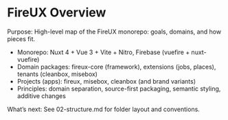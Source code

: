 # FireUX Overview

Purpose: High-level map of the FireUX monorepo: goals, domains, and how pieces fit.

- Monorepo: Nuxt 4 + Vue 3 + Vite + Nitro, Firebase (vuefire + nuxt-vuefire)
- Domain packages: fireux-core (framework), extensions (jobs, places), tenants (cleanbox, misebox)
- Projects (apps): fireux, misebox, cleanbox (and brand variants)
- Principles: domain separation, source-first packaging, semantic styling, additive changes

What’s next: See 02-structure.md for folder layout and conventions.
